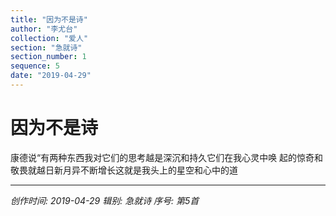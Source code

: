 ```yaml
---
title: "因为不是诗"
author: "李尤台"
collection: "爱人"
section: "急就诗"
section_number: 1
sequence: 5
date: "2019-04-29"
---
```


# 因为不是诗

康德说“有两种东西我对它们的思考越是深沉和持久它们在我心灵中唤
起的惊奇和敬畏就越日新月异不断增长这就是我头上的星空和心中的道

---
*创作时间: 2019-04-29*
*辑别: 急就诗*
*序号: 第5首*
